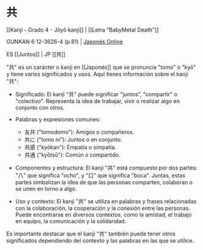 # 共

[[Kanji - Grado 4 - Jôyô kanji]] | [[Letra "BabyMetal Death"]]

GUNKAN 6·12-3626-4 (p.81) | [Japonés Online](http://japonesonline.com/kanjis/busqueda/?s=%E5%85%B1&x=0&y=0)

ES [[Juntos]] | JP [[共]]


"共" es un carácter o kanji en [[Japonés]] que se pronuncia "tomo" o "kyō" y tiene varios significados y usos. Aquí tienes información sobre el kanji "共":

- Significado: El kanji "共" puede significar "juntos", "compartir" o "colectivo". Representa la idea de trabajar, vivir o realizar algo en conjunto con otros.
    
- Palabras y expresiones comunes:
    
    - 友共 ("tomodomo"): Amigos o compañeros.
    - 共に ("tomo ni"): Juntos o en conjunto.
    - 共感 ("kyōkan"): Empatía o simpatía.
    - 共通 ("kyōtsū"): Común o compartido.
- Componentes y estructura: El kanji "共" está compuesto por dos partes: "八" que significa "ocho", y "口" que significa "boca". Juntas, estas partes simbolizan la idea de que las personas comparten, colaboran o se unen en torno a algo.
    
- Uso y contexto: El kanji "共" se utiliza en palabras y frases relacionadas con la colaboración, la cooperación y la conexión entre las personas. Puede encontrarse en diversos contextos, como la amistad, el trabajo en equipo, la comunicación y la solidaridad.
    
Es importante destacar que el kanji "共" también puede tener otros significados dependiendo del contexto y las palabras en las que se utilice.
